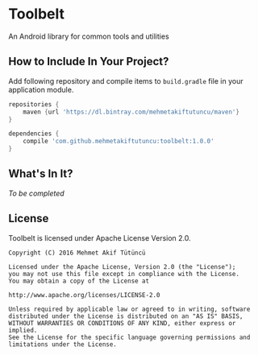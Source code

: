# Toolbelt
An Android library for common tools and utilities

How to Include In Your Project?
------------------------------
Add following repository and compile items to ```build.gradle``` file in your application module.

```gradle
repositories {
    maven {url 'https://dl.bintray.com/mehmetakiftutuncu/maven'}
}

dependencies {
    compile 'com.github.mehmetakiftutuncu:toolbelt:1.0.0'
}
```

What's In It?
--------------
*To be completed*

License
--------------
Toolbelt is licensed under Apache License Version 2.0.

```
Copyright (C) 2016 Mehmet Akif Tütüncü

Licensed under the Apache License, Version 2.0 (the "License");
you may not use this file except in compliance with the License.
You may obtain a copy of the License at

http://www.apache.org/licenses/LICENSE-2.0

Unless required by applicable law or agreed to in writing, software
distributed under the License is distributed on an "AS IS" BASIS,
WITHOUT WARRANTIES OR CONDITIONS OF ANY KIND, either express or implied.
See the License for the specific language governing permissions and
limitations under the License.
```
